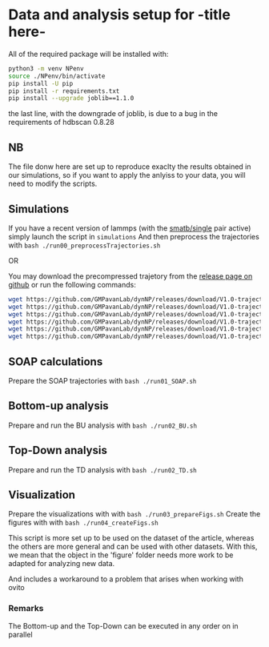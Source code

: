# Data and analysis setup for -title here-

All of the required package will be installed with:

``` bash
python3 -m venv NPenv
source ./NPenv/bin/activate
pip install -U pip
pip install -r requirements.txt
pip install --upgrade joblib==1.1.0
```

the last line, with the downgrade of joblib, is due to a bug in the requirements of hdbscan 0.8.28

## NB

The file donw here are set up to reproduce exaclty the results obtained in our simulations, so if you want to apply the anlyiss to your data, you will need to modify the scripts.

## Simulations

If you have a recent version of lammps (with the [smatb/single](https://docs.lammps.org/pair_smatb.html) pair active) simply launch the script in `simulations`
And then preprocess the trajectories with `bash ./run00_preprocessTrajectories.sh`

OR

You may download the precompressed trajetory from the [release page on github](https://github.com/GMPavanLab/dynNP/releases/tag/V1.0-trajectories)
or run the following commands:

```bash
wget https://github.com/GMPavanLab/dynNP/releases/download/V1.0-trajectories/dh348_3_2_3.hdf5
wget https://github.com/GMPavanLab/dynNP/releases/download/V1.0-trajectories/dh348_3_2_3_fitted.hdf5
wget https://github.com/GMPavanLab/dynNP/releases/download/V1.0-trajectories/ico309.hdf5
wget https://github.com/GMPavanLab/dynNP/releases/download/V1.0-trajectories/ico309_fitted.hdf5
wget https://github.com/GMPavanLab/dynNP/releases/download/V1.0-trajectories/to309_9_4.hdf5
wget https://github.com/GMPavanLab/dynNP/releases/download/V1.0-trajectories/to309_9_4_fitted.hdf5

```

## SOAP calculations

Prepare the SOAP trajectories with `bash ./run01_SOAP.sh`

## Bottom-up analysis

Prepare and run the BU analysis with `bash ./run02_BU.sh`

## Top-Down analysis

Prepare and run the TD analysis with `bash ./run02_TD.sh`

## Visualization

Prepare the visualizations with with `bash ./run03_prepareFigs.sh`
Create the figures with with `bash ./run04_createFigs.sh`

This script is more set up to be used on the dataset of the article, whereas the others are more general and can be used with other datasets.
With this, we mean that the object in the 'figure' folder needs more work to be adapted for analyzing new data.

And includes a workaround to a problem that arises when working with ovito

### Remarks

The Bottom-up and the Top-Down can be executed in any order on in parallel
